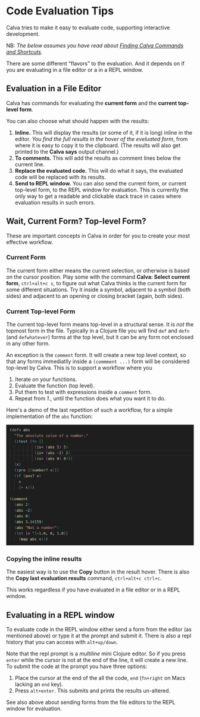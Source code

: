 # Code Evaluation Tips

Calva tries to make it easy to evaluate code, supporting interactive development.

NB: _The below assumes you have read about [Finding Calva Commands and Shortcuts](finding-commands.md)._

There are some different ”flavors” to the evaluation. And it depends on if you are evaluating in a file editor or a in a REPL window.

## Evaluation in a File Editor

Calva has commands for evaluating the **current form** and the **current top-level form**.

You can also choose what should happen with the results:

1. **Inline.** This will display the results (or some of it, if it is long) inline in the editor. _You find the full results in the hover of the eveluated form_, from where it is easy to copy it to the clipboard. (The results will also get printed to the **Calva says** output channel.)
1. **To comments.** This will add the results as comment lines below the current line.
1. **Replace the evaluated code.** This will do what it says, the evaluated code will be replaced with its results.
1. **Send to REPL window.** You can also send the current form, or current top-level form, to the REPL window for evaluation. This is currently the only way to get a readable and clickable stack trace in cases where evaluation results in such errors.

## Wait, Current Form? Top-level Form?

These are important concepts in Calva in order for you to create your most effective workflow.

### Current Form

The current form either means the current selection, or otherwise is based on the cursor position. Play some with the command **Calva: Select current form**, `ctrl+alt+c s`, to figure out what Calva thinks is the current form for some different situations. Try it inside a symbol, adjacent to a symbol (both sides) and adjacent to an opening or closing bracket (again, both sides).

### Current Top-level Form

The current top-level form means top-level in a structural sense. It is _not_ the topmost form in the file. Typically in a Clojure file you will find `def` and `defn` (and `defwhatever`) forms at the top level, but it can be any form not enclosed in any other form.

An exception is the `comment` form. It will create a new top level context, so that any forms immediatlly inside a `(commment ...)` form will be considered top-level by Calva. This is to support a workflow where you

1. Iterate on your functions.
2. Evaluate the function (top level).
3. Put them to test with expressions inside a `comment` form.
4. Repeat from *1.*, until the function does what you want it to do.

Here's a demo of the last repetition of such a workflow, for a simple implementation of the `abs` function:

![top-level-eval](images/howto/top-level-eval.gif)

### Copying the inline results

The easiest way is to use the **Copy** button in the result hover. There is also the **Copy last evaluation results** command, `ctrl+alt+c ctrl+c`.

This works regardless if you have evaluated in a file editor or in a REPL window.

## Evaluating in a REPL window

To evaluate code in the REPL window either send a form from the editor (as mentioned above) or type it at the prompt and submit it. There is also a repl history that you can access with `alt+up/down`.

Note that the repl prompt is a _multiline_ mini Clojure editor. So if you press `enter` while the cursor is not at the end of the line, it will create a new line. To submit the code at the prompt you have three options:

1. Place the cursor at the end of the all the code, `end` (`fn+right` on Macs lacking an `end` key).
2. Press `alt+enter`. This submits and prints the results un-altered.

See also above about sending forms from the file editors to the REPL window for evaluation.
